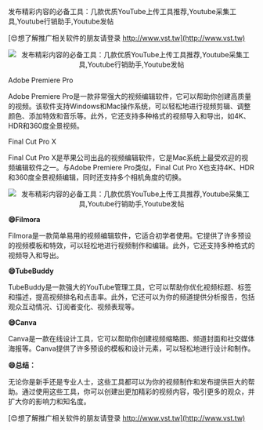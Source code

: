 发布精彩内容的必备工具：几款优质YouTube上传工具推荐,Youtube采集工具,Youtube行销助手,Youtube发帖

[😍想了解推广相关软件的朋友请登录 http://www.vst.tw](http://www.vst.tw)

 <center><img src="https://vst.tw/MP4/tuiguang/png/2.png" alt="发布精彩内容的必备工具：几款优质YouTube上传工具推荐,Youtube采集工具,Youtube行销助手,Youtube发帖"></center>

Adobe Premiere Pro

Adobe Premiere Pro是一款非常强大的视频编辑软件，它可以帮助你创建高质量的视频。该软件支持Windows和Mac操作系统，可以轻松地进行视频剪辑、调整颜色、添加特效和音乐等。此外，它还支持多种格式的视频导入和导出，如4K、HDR和360度全景视频。

Final Cut Pro X

Final Cut Pro X是苹果公司出品的视频编辑软件，它是Mac系统上最受欢迎的视频编辑软件之一。与Adobe Premiere Pro类似，Final Cut Pro X也支持4K、HDR和360度全景视频编辑，同时还支持多个相机角度的切换。

 <center><img src="https://vst.tw/MP4/tuiguang/png/5.png" alt="发布精彩内容的必备工具：几款优质YouTube上传工具推荐,Youtube采集工具,Youtube行销助手,Youtube发帖"></center>

**😄Filmora**

Filmora是一款简单易用的视频编辑软件，它适合初学者使用。它提供了许多预设的视频模板和特效，可以轻松地进行视频制作和编辑。此外，它还支持多种格式的视频导入和导出。

**😄TubeBuddy**

TubeBuddy是一款强大的YouTube管理工具，它可以帮助你优化视频标题、标签和描述，提高视频排名和点击率。此外，它还可以为你的频道提供分析报告，包括观众互动情况、订阅者变化、视频表现等。

**😄Canva**

Canva是一款在线设计工具，它可以帮助你创建视频缩略图、频道封面和社交媒体海报等。Canva提供了许多预设的模板和设计元素，可以轻松地进行设计和制作。

**😄总结：**

无论你是新手还是专业人士，这些工具都可以为你的视频制作和发布提供巨大的帮助。通过使用这些工具，你可以创建出更加精彩的视频内容，吸引更多的观众，并扩大你的影响力和知名度。

[😍想了解推广相关软件的朋友请登录 http://www.vst.tw](http://www.vst.tw)



